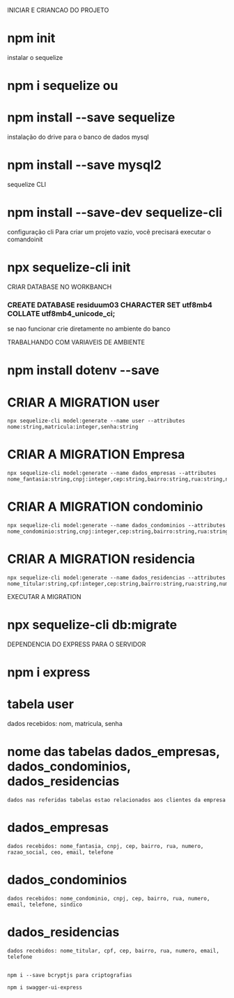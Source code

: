 

INICIAR E CRIANCAO DO PROJETO
# npm init

instalar o sequelize
# npm i sequelize ou 
# npm install --save sequelize

instalação do drive para o banco de dados mysql
# npm install --save mysql2

sequelize CLI
# npm install --save-dev sequelize-cli

configuração cli
Para criar um projeto vazio, você precisará executar o comandoinit
# npx sequelize-cli init

CRIAR DATABASE NO WORKBANCH
### CREATE DATABASE residuum03 CHARACTER SET utf8mb4  COLLATE utf8mb4_unicode_ci;
se nao funcionar crie diretamente no ambiente do banco

TRABALHANDO COM VARIAVEIS DE AMBIENTE
# npm install dotenv --save

# CRIAR A MIGRATION user
    npx sequelize-cli model:generate --name user --attributes nome:string,matricula:integer,senha:string
# CRIAR A MIGRATION Empresa
    npx sequelize-cli model:generate --name dados_empresas --attributes nome_fantasia:string,cnpj:integer,cep:string,bairro:string,rua:string,numero:string,razao_social:string,ceo:string,email:string,telefone:string
# CRIAR A MIGRATION condominio
    npx sequelize-cli model:generate --name dados_condominios --attributes nome_condominio:string,cnpj:integer,cep:string,bairro:string,rua:string,numero:string,email:string,telefone:string,sindico:string
# CRIAR A MIGRATION residencia
    npx sequelize-cli model:generate --name dados_residencias --attributes nome_titular:string,cpf:integer,cep:string,bairro:string,rua:string,numero:string,email:string,telefone:string
  
EXECUTAR A MIGRATION
# npx sequelize-cli db:migrate

DEPENDENCIA DO EXPRESS PARA O SERVIDOR
# npm i express
# tabela user
 dados recebidos: nom, matricula, senha

# nome das tabelas  dados_empresas, dados_condominios, dados_residencias
    dados nas referidas tabelas estao relacionados aos clientes da empresa
# dados_empresas
    dados recebidos: nome_fantasia, cnpj, cep, bairro, rua, numero, razao_social, ceo, email, telefone
# dados_condominios
    dados recebidos: nome_condominio, cnpj, cep, bairro, rua, numero, email, telefone, sindico
# dados_residencias
    dados recebidos: nome_titular, cpf, cep, bairro, rua, numero, email, telefone   


    npm i --save bcryptjs para criptografias

    npm i swagger-ui-express